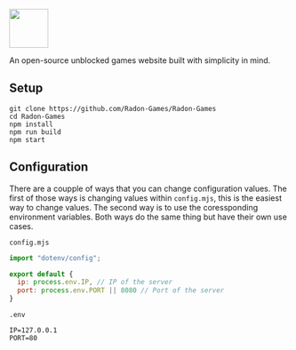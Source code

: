 <img height="70px" src="https://raw.githubusercontent.com/Radon-Games/Radon-Games/main/src/assets/banner.svg"></img>

An open-source unblocked games website built with simplicity in mind.

## Setup
```
git clone https://github.com/Radon-Games/Radon-Games
cd Radon-Games
npm install
npm run build
npm start
```

## Configuration

There are a coupple of ways that you can change configuration values. The first of those ways is changing values within `config.mjs`, this is the easiest way to change values. The second way is to use the coressponding environment variables. Both ways do the same thing but have their own use cases.

`config.mjs`
```js
import "dotenv/config";

export default {
  ip: process.env.IP, // IP of the server
  port: process.env.PORT || 8080 // Port of the server
}
```

`.env`
```
IP=127.0.0.1
PORT=80
```
